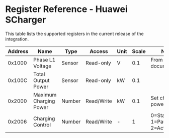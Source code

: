 # Register Reference - Huawei SCharger

This table lists the supported registers in the current release of the integration.

| Address | Name                        | Type     | Access     | Unit | Scale | Notes                         |
|---------|-----------------------------|----------|------------|------|-------|-------------------------------|
| 0x1000  | Phase L1 Voltage            | Sensor   | Read-only  | V    | 0.1   | From Huawei documentation     |
| 0x100C  | Total Output Power          | Sensor   | Read-only  | kW   | 0.1   |                               |
| 0x2000  | Maximum Charging Power      | Number   | Read/Write | kW   | 0.1   | Set charging power limit      |
| 0x2006  | Charging Control            | Number   | Read/Write | -    | 1     | 0=Standby, 1=Paused, 2=Active |